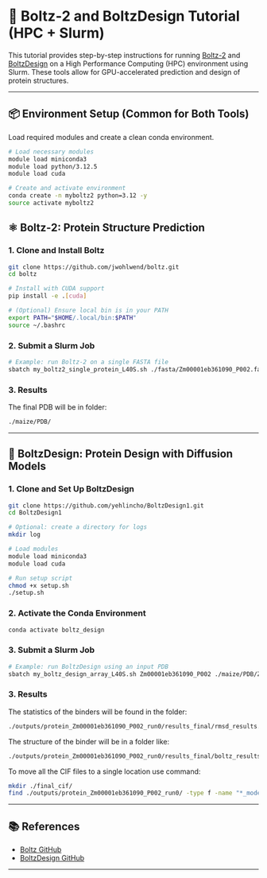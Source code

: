# 🧬 Boltz-2 and BoltzDesign Tutorial (HPC + Slurm)

This tutorial provides step-by-step instructions for running [Boltz-2](https://github.com/jwohlwend/boltz) and [BoltzDesign](https://github.com/yehlincho/BoltzDesign1) on a High Performance Computing (HPC) environment using Slurm. These tools allow for GPU-accelerated prediction and design of protein structures.

---

## 📦 Environment Setup (Common for Both Tools)

Load required modules and create a clean conda environment.

```bash
# Load necessary modules
module load miniconda3
module load python/3.12.5
module load cuda

# Create and activate environment
conda create -n myboltz2 python=3.12 -y
source activate myboltz2
```

## ⚛️ Boltz-2: Protein Structure Prediction

### 1. Clone and Install Boltz

```bash
git clone https://github.com/jwohlwend/boltz.git
cd boltz

# Install with CUDA support
pip install -e .[cuda]

# (Optional) Ensure local bin is in your PATH
export PATH="$HOME/.local/bin:$PATH"
source ~/.bashrc
```

### 2. Submit a Slurm Job

```bash
# Example: run Boltz-2 on a single FASTA file
sbatch my_boltz2_single_protein_L40S.sh ./fasta/Zm00001eb361090_P002.fa ./maize/
```

### 3. Results
The final PDB will be in folder:

```bash
./maize/PDB/
```

---

## 🧬 BoltzDesign: Protein Design with Diffusion Models

### 1. Clone and Set Up BoltzDesign

```bash
git clone https://github.com/yehlincho/BoltzDesign1.git
cd BoltzDesign1

# Optional: create a directory for logs
mkdir log

# Load modules
module load miniconda3
module load cuda

# Run setup script
chmod +x setup.sh
./setup.sh
```

### 2. Activate the Conda Environment

```bash
conda activate boltz_design
```

### 3. Submit a Slurm Job

```bash
# Example: run BoltzDesign using an input PDB
sbatch my_boltz_design_array_L40S.sh Zm00001eb361090_P002 ./maize/PDB/Zm00001eb361090_P002_model_0.pdb
```

### 3. Results
The statistics of the binders will be found in the folder:

```bash
./outputs/protein_Zm00001eb361090_P002_run0/results_final/rmsd_results.csv
```

The structure of the binder will be in a folder like:

```bash
./outputs/protein_Zm00001eb361090_P002_run0/results_final/boltz_results_Zm00001eb361090_P002_results_itr1_length77/predictions/Zm00001eb361090_P002_results_itr1_length77/Zm00001eb361090_P002_results_itr1_length77_model_0.cif
```
To move all the CIF files to a single location use command:
```bash
mkdir ./final_cif/
find ./outputs/protein_Zm00001eb361090_P002_run0/ -type f -name "*_model_0.cif" -exec cp {} ./final_cif/ \; &
```

---


## 📚 References

- [Boltz GitHub](https://github.com/jwohlwend/boltz)
- [BoltzDesign GitHub](https://github.com/yehlincho/BoltzDesign1)

---
